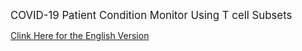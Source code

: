 <span style="font-size:larger;">COVID-19 Patient Condition Monitor Using T cell Subsets</span>

 
<a href="http://ec2-13-115-117-242.ap-northeast-1.compute.amazonaws.com:3838/COVID_eng/" target="_top"/>Clink Here for the English Version</a>
